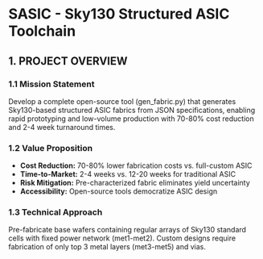 # SASIC - Sky130 Structured ASIC Toolchain
## 1. PROJECT OVERVIEW

### 1.1 Mission Statement
Develop a complete open-source tool (gen_fabric.py) that generates Sky130-based structured ASIC fabrics from JSON specifications, enabling rapid prototyping and low-volume production with 70-80% cost reduction and 2-4 week turnaround times.

### 1.2 Value Proposition
- **Cost Reduction:** 70-80% lower fabrication costs vs. full-custom ASIC
- **Time-to-Market:** 2-4 weeks vs. 12-20 weeks for traditional ASIC
- **Risk Mitigation:** Pre-characterized fabric eliminates yield uncertainty
- **Accessibility:** Open-source tools democratize ASIC design

### 1.3 Technical Approach
Pre-fabricate base wafers containing regular arrays of Sky130 standard cells with fixed power network (met1-met2). Custom designs require fabrication of only top 3 metal layers (met3-met5) and vias.


